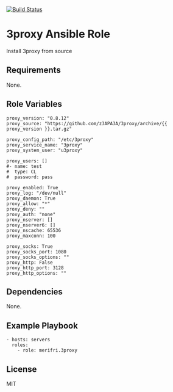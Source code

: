 [![Build Status](https://travis-ci.org/merifri/ansible-role-3proxy.svg?branch=master)](https://travis-ci.org/merifri/ansible-role-3proxy)

3proxy Ansible Role
=========

Install 3proxy from source

Requirements
------------

None.

Role Variables
--------------

```
proxy_version: "0.8.12"
proxy_source: "https://github.com/z3APA3A/3proxy/archive/{{ proxy_version }}.tar.gz"

proxy_config_path: "/etc/3proxy"
proxy_service_name: "3proxy"
proxy_system_user: "u3proxy"

proxy_users: []
#- name: test
#  type: CL
#  password: pass

proxy_enabled: True
proxy_log: "/dev/null"
proxy_daemon: True
proxy_allow: "*"
proxy_deny: ""
proxy_auth: "none"
proxy_nserver: []
proxy_nserver6: []
proxy_nscache: 65536
proxy_maxconn: 100

proxy_socks: True
proxy_socks_port: 1080
proxy_socks_options: ""
proxy_http: False
proxy_http_port: 3128
proxy_http_options: ""
```

Dependencies
------------

None.

Example Playbook
----------------

```
- hosts: servers
  roles:
    - role: merifri.3proxy
```

License
-------

MIT
